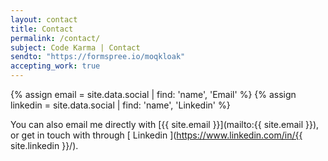 ```yaml
---
layout: contact
title: Contact
permalink: /contact/
subject: Code Karma | Contact
sendto: "https://formspree.io/moqkloak"
accepting_work: true
---
```


{% assign email =  site.data.social | find: 'name', 'Email' %}
{% assign linkedin =  site.data.social | find: 'name', 'Linkedin' %}

You can also
email me directly with
[{{ site.email }}](mailto:{{ site.email }}),
or get in touch with through [ Linkedin ](https://www.linkedin.com/in/{{ site.linkedin }}/).

<!-- {% if page.accepting_work %}
I am currently accepting freelance work.
{% endif %} -->

